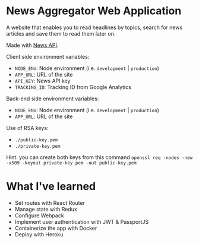 # News Aggregator Web Application

A website that enables you to read headlines by topics, search for news articles and save them to read them later on.

Made with [News API](https://newsapi.org/).

Client side environment variables:
- `NODE_ENV`: Node environment (i.e. `development` | `production`)
- `APP_URL`: URL of the site
- `API_KEY`: News API key
- `TRACKING_ID`: Tracking ID from Google Analytics

Back-end side environment variables:
- `NODE_ENV`: Node environment (i.e. `development` | `production`)
- `APP_URL`: URL of the site

Use of RSA keys:
- `./public-key.pem`
- `./private-key.pem`

Hint: you can create both keys from this command `openssl req -nodes -new -x509 -keyout private-key.pem -out public-key.pem`

# What I've learned

- Set routes with React Router
- Manage state with Redux
- Configure Webpack
- Implement user authentication with JWT & PassportJS
- Containerize the app with Docker
- Deploy with Heroku
